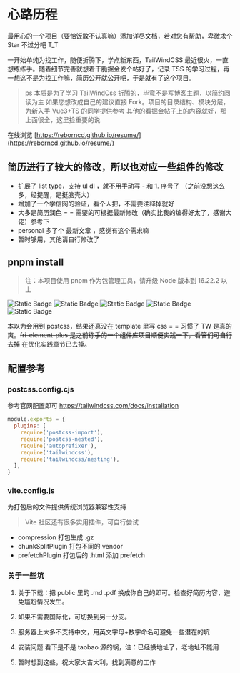 <!--
 * @Author: reborncd
-->
# 心路历程

最用心的一个项目（要恰饭敢不认真嘛）添加详尽文档，若对您有帮助，卑微求个 Star 不过分吧 T_T

一开始单纯为找工作，随便折腾下，学点新东西，TailWindCSS 最近很火，一直想练练手。随着细节完善就想着干脆掘金发个帖好了，记录 TSS 的学习过程，再一想这不是为找工作嘛，简历公开就公开吧，于是就有了这个项目。

> ps 本质是为了学习 TailWindCss 折腾的，毕竟不是写博客主题，以简约阅读为主
> 如果您想改成自己的建议直接 Fork。项目的目录结构、模块分层，为新入手 Vue3+TS 的同学提供参考
> 其他的看掘金帖子上的内容就好，那上面很全，这里捡重要的说

在线浏览 [https://reborncd.github.io/resume/](https://reborncd.github.io/resume/)

## 简历进行了较大的修改，所以也对应一些组件的修改

- 扩展了 list type，支持 ul dl ，就不用手动写 - 和 1. 序号了 （之前没想这么多，经提醒，是挺脑壳大）
- 增加了一个学信网的验证，看个人把，不需要注释掉就好
- 大多是简历润色 = = 需要的可根据最新修改（确实比我的编得好太了，感谢大佬）参考下
- personal 多了个 最新文章 ，感觉有这个需求嘛
- 暂时够用，其他请自行修改了

## pnpm install

> 注：本项目使用 pnpm 作为包管理工具，请升级 Node 版本到 16.22.2 以上

<img
alt="Static Badge"
src="https://img.shields.io/badge/%E8%84%9A%E6%89%8B%E6%9E%B6-vite-red" />
<img
alt="Static Badge"
src="https://img.shields.io/badge/%E5%89%8D%E7%AB%AF%E6%A1%86%E6%9E%B6-Vue3-%236495ed" />
<img
alt="Static Badge"
src="https://img.shields.io/badge/UI-TailWind-green" />
<img
alt="Static Badge"
src="https://img.shields.io/badge/%E8%84%9A%E6%9C%AC%E8%AF%AD%E8%A8%80-TypeScript-%25236495ed" />
<img
alt="Static Badge"
src="https://img.shields.io/badge/UI-fri_element_plus-%238a2be2" />

本以为会用到 postcss，结果还真没在 template 里写 css = = 习惯了 TW 是真的爽。~~fri-element-plus 是之前练手的一个组件库项目顺便实践一下，看管们可自行去掉~~
在优化实践章节已去掉。

## 配置参考

### postcss.config.cjs

参考官网配置即可 <https://tailwindcss.com/docs/installation>

```js
module.exports = {
  plugins: [
    require('postcss-import'),
    require('postcss-nested'),
    require('autoprefixer'),
    require('tailwindcss'),
    require('tailwindcss/nesting'),
  ],
}
```

### vite.config.js

为打包后的文件提供传统浏览器兼容性支持

> Vite 社区还有很多实用插件，可自行尝试

- compression 打包生成 .gz
- chunkSplitPlugin 打包不同的 vendor
- prefetchPlugin 打包后的 .html 添加 prefetch

### 关于一些坑

1. 关于下载：把 public 里的 .md .pdf 换成你自己的即可。检查好简历内容，避免尴尬情况发生。

2. 如果不需要国际化，可切换到另一分支。

3. 服务器上大多不支持中文，用英文字母+数字命名可避免一些潜在的坑

4. 安装问题 看下是不是 taobao 源的锅，注：已经换地址了，老地址不能用

5. 暂时想到这些，祝大家大吉大利，找到满意的工作
